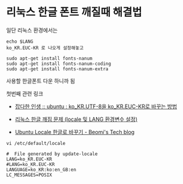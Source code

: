 # 리눅스 한글 폰트 깨질때 해결법

일단 리눅스 환경에서는

```
echo $LANG
ko_KR.EUC-KR 로 나오게 설정해놓고 
```

```
sudo apt-get install fonts-nanum
sudo apt-get install fonts-nanum-coding
sudo apt-get install fonts-nanum-extra
```

사용할 한글폰트 다운 하니까 됨

첫번째 관련 링크

- [잡다한 인생 :: ubuntu : ko_KR.UTF-8을 ko_KR.EUC-KR로 바꾸는 방법](https://electro-don.tistory.com/24)

- [리눅스 한글 깨짐 문제 (locale 및 LANG 환경변수 설정)](https://yoonchang.tistory.com/56)

- [Ubuntu Locale 한글로 바꾸기 - Beomi&#39;s Tech blog](https://beomi.github.io/2017/07/10/Ubuntu-Locale-to-ko_KR/)

`vi /etc/default/locale`

```
#  File generated by update-locale
LANG=ko_KR.EUC-KR
#LANG=ko_KR.EUC-KR
LANGUAGE=ko_KR:ko:en_GB:en
LC_MESSAGES=POSIX
```
